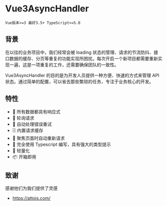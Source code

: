 # Vue3AsyncHandler
`Vue版本>=3 最好3.5+ TypeScript>=5.0`

## 背景
在以往的业务项目中，我们经常会被 loading 状态的管理、请求的节流防抖、接口数据的缓存、分页等重复的功能实现所困扰。每次开启一个新项目都需要重新实现一遍，这是一项重复的工作，还需要确保团队的一致性。


Vue3AsyncHandler 的目的是为开发人员提供一种方便、快速的方式来管理 API 状态。通过简单的配置，可以省去那些繁琐的任务，专注于业务核心的开发。

## 特性

- 🚀  所有数据都具有响应式
- 🔄  轮询请求
- 🤖  自动处理错误重试
- 🗄  内置请求缓存
- 🎯  聚焦页面时自动重新请求
- 📠  完全使用 Typescript 编写，具有强大的类型提示
- 🍃  轻量化
- 📦  开箱即用

## 致谢

感谢他们为我们提供了灵感

- https://attojs.com/
